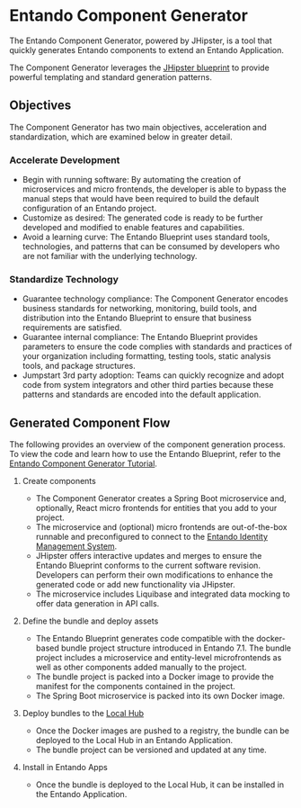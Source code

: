 # Entando Component Generator


The Entando Component Generator, powered by JHipster, is a tool that quickly generates Entando components to extend an Entando Application.

The Component Generator leverages the [JHipster blueprint](https://www.jhipster.tech/modules/creating-a-blueprint/) to provide powerful templating and standard generation patterns.

## Objectives

The Component Generator has two main objectives, acceleration and standardization, which are examined below in greater detail.

### Accelerate Development

- Begin with running software: By automating the creation of microservices and micro frontends, the developer is able to bypass the manual steps that would have been required to build the default configuration of an Entando project.
- Customize as desired: The generated code is ready to be further developed and modified to enable features and capabilities.
- Avoid a learning curve: The Entando Blueprint uses standard tools, technologies, and patterns that can be consumed by developers who are not familiar with the underlying technology.

### Standardize Technology 

- Guarantee technology compliance: The Component Generator encodes business standards for networking, monitoring, build tools, and distribution into the Entando Blueprint to ensure that business requirements are satisfied.
- Guarantee internal compliance: The Entando Blueprint provides parameters to ensure the code complies with standards and practices of your organization including formatting, testing tools, static analysis tools, and package structures.
- Jumpstart 3rd party adoption: Teams can quickly recognize and adopt code from system integrators and other third parties because these patterns and standards are encoded into the default application.

## Generated Component Flow

The following provides an overview of the component generation process. To view the code and learn how to use the Entando Blueprint, refer to the [Entando Component Generator Tutorial](../../tutorials/create/ms/generate-microservices-and-micro-frontends.md).

1. Create components
   - The Component Generator creates a Spring Boot microservice and, optionally, React micro frontends for entities that you add to your project.
   - The microservice and (optional) micro frontends are out-of-the-box runnable and preconfigured to connect to the [Entando Identity Management System](../consume/identity-management-system.md).
   - JHipster offers interactive updates and merges to ensure the Entando Blueprint conforms to the current software revision. Developers can perform their own modifications to enhance the generated code or add new functionality via JHipster.
   - The microservice includes Liquibase and integrated data mocking to offer data generation in API calls.

2. Define the bundle and deploy assets
   - The Entando Blueprint generates code compatible with the docker-based bundle project structure introduced in Entando 7.1. The bundle project includes a microservice and entity-level microfrontends as well as other components added manually to the project.
   - The bundle project is packed into a Docker image to provide the manifest for the components contained in the project.
   - The Spring Boot microservice is packed into its own Docker image.

3. Deploy bundles to the [Local Hub](../compose/local-hub-overview.md)
   - Once the Docker images are pushed to a registry, the bundle can be deployed to the Local Hub in an Entando Application.
   - The bundle project can be versioned and updated at any time.

4. Install in Entando Apps
   - Once the bundle is deployed to the Local Hub, it can be installed in the Entando Application.
